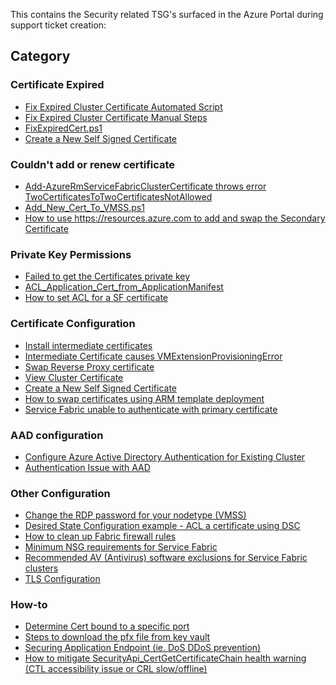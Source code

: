 This contains the Security related TSG's surfaced in the Azure Portal during support ticket creation:

## **Category**

### **Certificate Expired**
* [Fix Expired Cluster Certificate Automated Script](./Fix%20Expired%20Cluster%20Certificate%20Automated%20Script.md)
* [Fix Expired Cluster Certificate Manual Steps](./Fix%20Expired%20Cluster%20Certificate%20Manual%20Steps.md)
* [FixExpiredCert.ps1](../Scripts/FixExpiredCert.ps1)
* [Create a New Self Signed Certificate](./Create%20a%20New%20Self%20Signed%20Certificate.md)

### **Couldn't add or renew certificate**
* [Add-AzureRmServiceFabricClusterCertificate throws error TwoCertificatesToTwoCertificatesNotAllowed](./Add-AzureRmServiceFabricClusterCertificate%20throws%20error%20TwoCertificatesToTwoCertificatesNotAllowed.md)
* [Add_New_Cert_To_VMSS.ps1](../Scripts/Add_New_Cert_To_VMSS.ps1)
* [How to use https://resources.azure.com to add and swap the Secondary Certificate ](./Use%20Azure%20Resource%20Explorer%20to%20add%20the%20Secondary%20Certificate.md)

### **Private Key Permissions**
* [Failed to get the Certificates private key](./Failed%20to%20get%20the%20Certificates%20private%20key.md)
* [ACL_Application_Cert_from_ApplicationManifest](./ACL_Application_Cert_from_ApplicationManifest.md)
* [How to set ACL for a SF certificate](./Set%20ACL%20for%20a%20SF%20certificate.md)

### **Certificate Configuration**
* [Install intermediate certificates](/Security/Install%20intermediate%20certificates.md)
* [Intermediate Certificate causes VMExtensionProvisioningError](./Intermediate%20Certificate.md)
* [Swap Reverse Proxy certificate](./Swap%20Reverse%20Proxy%20certificate.md)
* [View Cluster Certificate](./View%20Cluster%20Certificate.md)
* [Create a New Self Signed Certificate](./Create%20a%20New%20Self%20Signed%20Certificate.md)
* [How to swap certificates using ARM template deployment](./PowerShell%20ARM%20Template%20Deployment%20-%20Swap%20certificates.md)
* [Service Fabric unable to authenticate with primary certificate](./SF%20unable%20to%20authenticate%20with%20primary%20certificate.md)

### **AAD configuration**
* [Configure Azure Active Directory Authentication for Existing Cluster](./Configure%20Azure%20Active%20Directory%20Authentication%20for%20Existing%20Cluster.md)
* [Authentication Issue with AAD](./Authentication%20Issue%20with%20AAD.md)

### **Other Configuration**
* [Change the RDP password for your nodetype (VMSS)](./Change%20the%20RDP%20password%20for%20VMSS.md)
* [Desired State Configuration example - ACL a certificate using DSC](./DSC%20-%20ACL%20a%20certificate%20using%20Desired%20State%20Configuration.md)
* [How to clean up Fabric firewall rules](./How%20to%20clean%20up%20Fabric%20firewall%20rules.md)
* [Minimum NSG requirements for Service Fabric](./NSG%20configuration%20for%20Service%20Fabric%20clusters%20(Applied%20at%20VNET%20level).md)
* [Recommended AV (Antivirus) software exclusions for Service Fabric clusters](./Recommended%20AV%20(Antivirus)%20software%20exclusions%20for%20Service%20Fabric%20clusters.md)
* [TLS Configuration](./TLS%20Configuration.md)

### **How-to**
* [Determine Cert bound to a specific port](./Determine%20Cert%20bound%20to%20a%20specific%20port.md)
* [Steps to download the pfx file from key vault](./Download%20certificate%20from%20Keyvault%20in%20PFX%20or%20PEM%20or%20CER%20format.md)
* [Securing Application Endpoint (ie. DoS DDoS prevention)](./Securing%20Application%20Endpoint%20(ie.%20DoS%20DDoS%20prevention).md)
* [How to mitigate SecurityApi_CertGetCertificateChain health warning (CTL accessibility issue or CRL slow/offline)](./SecurityApi_CertGetCertificateChain%20-%20CTL%20accessibility%20-%20CRL%20slow%20warnings.md)
